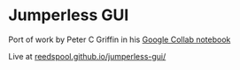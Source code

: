 # Jumperless GUI

Port of work by Peter C Griffin in his [Google Collab notebook](tinyurl.com/43tjuxvs)

Live at [reedspool.github.io/jumperless-gui/](https://reedspool.github.io/jumperless-gui/)

